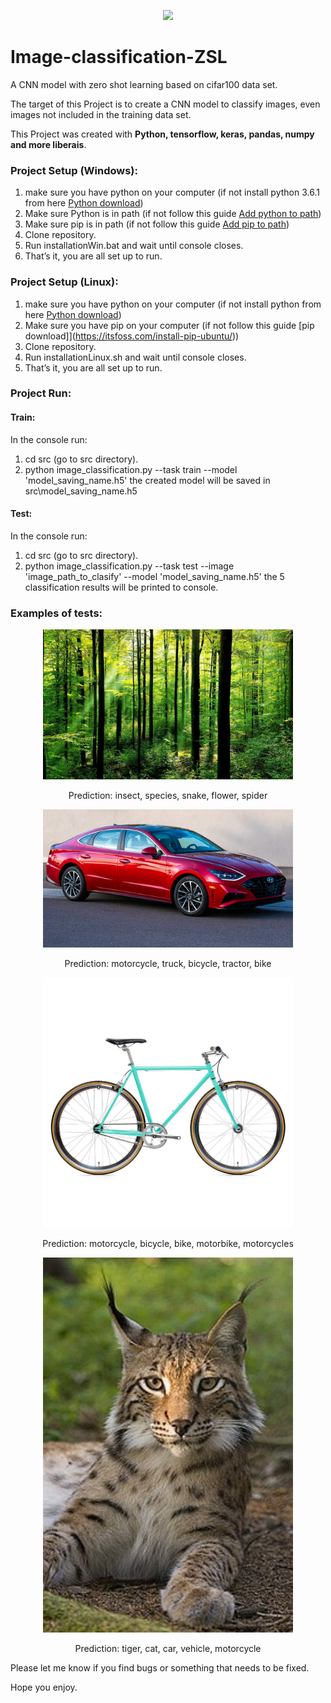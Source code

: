 <p align="center">
   <img src="https://img.shields.io/badge/-Collage%20Project-informational" />
</p>

# Image-classification-ZSL

A CNN model with zero shot learning based on cifar100 data set.

The target of this Project is to create a CNN model to classify images, even images not included in the training data set. 

This Project was created with <b> Python, tensorflow, keras, pandas, numpy and more liberais</b>. 

### Project Setup (Windows):

1. make sure you have python on your computer (if not install python 3.6.1 from here [Python download](https://www.python.org/downloads/windows/))
2. Make sure Python is in path (if not follow this guide [Add python to path](https://datatofish.com/add-python-to-windows-path/))
3. Make sure pip is in path (if not follow this guide [Add pip to path](https://appuals.com/fix-pip-is-not-recognized-as-an-internal-or-external-command/))
5. Clone repository.
6. Run installationWin.bat and wait until console closes.
7. That’s it, you are all set up to run.

### Project Setup (Linux):

1. make sure you have python on your computer (if not install python from here [Python download](https://docs.python-guide.org/starting/install3/linux/))
3. Make sure you have pip on your computer (if not follow this guide [pip download]](https://itsfoss.com/install-pip-ubuntu/))
5. Clone repository.
6. Run installationLinux.sh and wait until console closes.
7. That’s it, you are all set up to run.

### Project Run:

#### Train:
In the console run:
1. cd src (go to src directory).
2. python image_classification.py --task train --model 'model_saving_name.h5'
the created model will be saved in src\model_saving_name.h5

#### Test:
In the console run:
1. cd src (go to src directory).
2. python image_classification.py --task test --image 'image_path_to_clasify' --model 'model_saving_name.h5'
the 5 classification results will be printed to console.

### Examples of tests:

<p align="center"><img src="https://github.com/leorrose/Image-classification-ZSL/blob/master/test%20images/forest.jpg" width="400" hieght="400" alt="forest"/></p>
<p align="center">Prediction: insect, species, snake, flower, spider</p>

<p align="center"><img src="https://github.com/leorrose/Image-classification-ZSL/blob/master/test%20images/car.jpg" width="400" hieght="400" alt="car"/></p>
<p align="center">Prediction: motorcycle, truck, bicycle, tractor, bike</p>

<p align="center"><img src="https://github.com/leorrose/Image-classification-ZSL/blob/master/test%20images/bycicle.jpg" width="400" hieght="400" alt="bycicle"/></p>
<p align="center">Prediction: motorcycle, bicycle, bike, motorbike, motorcycles</p>

<p align="center"><img src="https://github.com/leorrose/Image-classification-ZSL/blob/master/test%20images/lynx.jpg" width="400" hieght="400" alt="lynx"/></p>
<p align="center">Prediction: tiger, cat, car, vehicle, motorcycle</p>


Please let me know if you find bugs or something that needs to be fixed.

Hope you enjoy.

